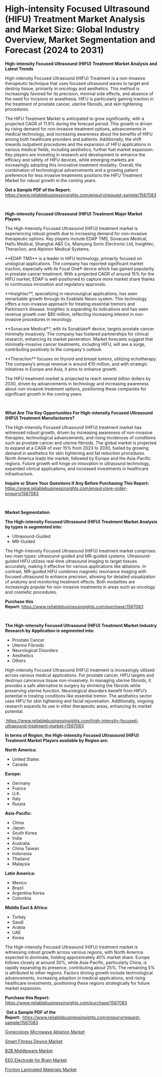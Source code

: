<p><h1>High-intensity Focused Ultrasound (HIFU) Treatment Market Analysis and Market Size: Global Industry Overview, Market Segmentation and Forecast (2024 to 2031)</h1></p><p><strong>High-intensity Focused Ultrasound (HIFU) Treatment Market Analysis and Latest Trends</strong></p>
<p><p>High-intensity Focused Ultrasound (HIFU) Treatment is a non-invasive therapeutic technique that uses focused ultrasound waves to target and destroy tissue, primarily in oncology and aesthetics. This method is increasingly favored for its precision, minimal side effects, and absence of the need for incisions or anesthesia. HIFU is particularly gaining traction in the treatment of prostate cancer, uterine fibroids, and skin tightening procedures.</p><p>The HIFU Treatment Market is anticipated to grow significantly, with a projected CAGR of 11.9% during the forecast period. This growth is driven by rising demand for non-invasive treatment options, advancements in medical technology, and increasing awareness about the benefits of HIFU among both healthcare providers and patients. Additionally, the shift towards outpatient procedures and the expansion of HIFU applications in various medical fields, including aesthetics, further fuel market expansion. Key players are investing in research and development to enhance the efficacy and safety of HIFU devices, while emerging markets are increasingly adopting this innovative treatment modality. Overall, the combination of technological advancements and a growing patient preference for less invasive treatments positions the HIFU Treatment Market for robust growth in the coming years.</p></p>
<p><strong>Get a Sample PDF of the Report:&nbsp;</strong> <a href="https://www.reliablebusinessinsights.com/enquiry/request-sample/1567083">https://www.reliablebusinessinsights.com/enquiry/request-sample/1567083</a></p>
<p>&nbsp;</p>
<p><strong>High-intensity Focused Ultrasound (HIFU) Treatment Major Market Players</strong></p>
<p><p>The High-Intensity Focused Ultrasound (HIFU) treatment market is experiencing robust growth due to increasing demand for non-invasive therapeutic options. Key players include EDAP TMS, Sonacare Medical, Haifu Medical, Shanghai A&S Co, Mianyang Sonic Electronic Ltd, Insightec, Theraclion, and Alpinion Medical Systems.</p><p>**EDAP TMS** is a leader in HIFU technology, primarily focused on urological applications. The company has reported significant market traction, especially with its Focal One® device which has gained popularity in prostate cancer treatment. With a projected CAGR of around 15% for the HIFU market, EDAP is well-positioned to capture more market share thanks to continuous innovation and regulatory approvals.</p><p>**Insightec**, specializing in neurosurgical applications, has seen remarkable growth through its Exablate Neuro system. This technology offers a non-invasive approach for treating essential tremors and Parkinson’s disease. Insightec is expanding its indications and has seen revenue growth over $80 million, reflecting increasing interest in non-invasive procedures in neurology.</p><p>**Sonacare Medical**, with its Sonablate® device, targets prostate cancer minimally invasively. The company has fostered partnerships for clinical research, enhancing its market penetration. Market forecasts suggest that minimally-invasive cancer treatments, including HIFU, will see a surge, contributing positively to the company's outlook.</p><p>**Theraclion** focuses on thyroid and breast tumors, utilizing echotherapy. The company’s annual revenue is around €10 million, and with strategic initiatives in Europe and Asia, it aims to enhance growth.</p><p>The HIFU treatment market is projected to reach several billion dollars by 2030, driven by advancements in technology and increasing awareness about non-invasive treatment options, positioning these companies for significant growth in the coming years.</p></p>
<p>&nbsp;</p>
<p><strong>What Are The Key Opportunities For High-intensity Focused Ultrasound (HIFU) Treatment Manufacturers?</strong></p>
<p><p>The High-Intensity Focused Ultrasound (HIFU) treatment market has witnessed robust growth, driven by increasing awareness of non-invasive therapies, technological advancements, and rising incidences of conditions such as prostate cancer and uterine fibroids. The global market is projected to expand at a CAGR of over 15% from 2023 to 2030, fueled by growing demand in aesthetics for skin tightening and fat reduction procedures. North America leads the market, followed by Europe and the Asia-Pacific regions. Future growth will hinge on innovation in ultrasound technology, expanded clinical applications, and increased investments in healthcare infrastructure.</p></p>
<p><strong>Inquire or Share Your Questions If Any Before Purchasing This Report:</strong> <a href="https://www.reliablebusinessinsights.com/enquiry/pre-order-enquiry/1567083">https://www.reliablebusinessinsights.com/enquiry/pre-order-enquiry/1567083</a></p>
<p>&nbsp;</p>
<p><strong>Market Segmentation</strong></p>
<p><strong>The High-intensity Focused Ultrasound (HIFU) Treatment Market Analysis by types is segmented into:</strong></p>
<p><ul><li>Ultrasound-Guided</li><li>MR-Guided</li></ul></p>
<p><p>The High-Intensity Focused Ultrasound (HIFU) treatment market comprises two main types: ultrasound-guided and MR-guided systems. Ultrasound-guided HIFU utilizes real-time ultrasound imaging to target tissues accurately, making it effective for various applications like ablations. In contrast, MR-guided HIFU combines magnetic resonance imaging with focused ultrasound to enhance precision, allowing for detailed visualization of anatomy and monitoring treatment effects. Both modalities are increasingly popular for non-invasive treatments in areas such as oncology and cosmetic procedures.</p></p>
<p><strong>Purchase this Report:&nbsp;</strong><a href="https://www.reliablebusinessinsights.com/purchase/1567083">https://www.reliablebusinessinsights.com/purchase/1567083</a></p>
<p>&nbsp;</p>
<p><strong>The High-intensity Focused Ultrasound (HIFU) Treatment Market Industry Research by Application is segmented into:</strong></p>
<p><ul><li>Prostate Cancer</li><li>Uterine Fibroids</li><li>Neurological Disorders</li><li>Aesthetics</li><li>Others</li></ul></p>
<p><p>High-intensity Focused Ultrasound (HIFU) treatment is increasingly utilized across various medical applications. For prostate cancer, HIFU targets and destroys cancerous tissue non-invasively. In managing uterine fibroids, it provides a safe alternative to surgery by shrinking the fibroids while preserving uterine function. Neurological disorders benefit from HIFU’s potential in treating conditions like essential tremor. The aesthetics sector uses HIFU for skin tightening and facial rejuvenation. Additionally, ongoing research expands its use in other therapeutic areas, enhancing its market potential.</p></p>
<p><a href="https://www.reliablebusinessinsights.com/high-intensity-focused-ultrasound-treatment-market-r1567083">&nbsp;https://www.reliablebusinessinsights.com/high-intensity-focused-ultrasound-treatment-market-r1567083</a></p>
<p><strong>In terms of Region, the High-intensity Focused Ultrasound (HIFU) Treatment Market Players available by Region are:</strong></p>
<p>
    <p> <strong> North America: </strong>
        <ul>
            <li>United States</li>
            <li>Canada</li>
        </ul>
        </p> 
    <p> <strong> Europe: </strong>
        <ul>
            <li>Germany</li>
            <li>France</li>
            <li>U.K.</li>
            <li>Italy</li>
            <li>Russia</li>
        </ul>
        </p> 
    <p> <strong> Asia-Pacific: </strong>
        <ul>
            <li>China</li>
            <li>Japan</li>
            <li>South Korea</li>
            <li>India</li>
            <li>Australia</li>
            <li>China Taiwan</li>
            <li>Indonesia</li>
            <li>Thailand</li>
            <li>Malaysia</li>
        </ul>
        </p> 
    <p> <strong> Latin America: </strong>
        <ul>
            <li>Mexico</li>
            <li>Brazil</li>
            <li>Argentina Korea</li>
            <li>Colombia</li>
        </ul>
        </p> 
    <p> <strong> Middle East & Africa: </strong>
        <ul>
            <li>Turkey</li>
            <li>Saudi</li>
            <li>Arabia</li>
            <li>UAE</li>
            <li>Korea</li>
        </ul>
    </p>
    </p>
<p><p>The High-intensity Focused Ultrasound (HIFU) treatment market is witnessing robust growth across various regions, with North America expected to dominate, holding approximately 40% market share. Europe follows closely at around 30%, while Asia-Pacific, particularly China, is rapidly expanding its presence, contributing about 25%. The remaining 5% is attributed to other regions. Factors driving growth include technological advancements, increasing adoption in medical applications, and rising healthcare investments, positioning these regions strategically for future market expansion.</p></p>
<p><strong>Purchase this Report: </strong><a href="https://www.reliablebusinessinsights.com/purchase/1567083">https://www.reliablebusinessinsights.com/purchase/1567083</a></p>
<p>&nbsp;<strong>Get a Sample PDF of the Report:&nbsp;&nbsp;</strong><a href="https://www.reliablebusinessinsights.com/enquiry/request-sample/1567083">https://www.reliablebusinessinsights.com/enquiry/request-sample/1567083</a></p>
<p><strong></strong></p>
<p><p><a href="https://github.com/LacThu1/Market-Research-Report-List-1/blob/main/gynecology-microwave-ablation-market.md">Gynecology Microwave Ablation Market</a></p><p><a href="https://www.linkedin.com/pulse/global-smart-fitness-device-market-exploring-share-trends-3kg3e?trackingId=QxZQATiyT3KBijvpwl56WQ%3D%3D">Smart Fitness Device Market</a></p><p><a href="https://www.linkedin.com/pulse/b2b-middleware-market-essentials-key-players-demand-drivers-o10tf?trackingId=0xHJuJGbQCqup%2FKwwnwgyg%3D%3D">B2B Middleware Market</a></p><p><a href="https://medium.com/@livkooiu13/eeg-electrode-for-brain-market-a-global-and-regional-analysis-focus-on-end-user-product-and-4f194556241a?postPublishedType=repub">EEG Electrode for Brain Market</a></p><p><a href="https://issuu.com/reportprime-2/docs/friction-laminated-materials-market_da2976f56306fa">Friction Laminated Materials Market</a></p></p>